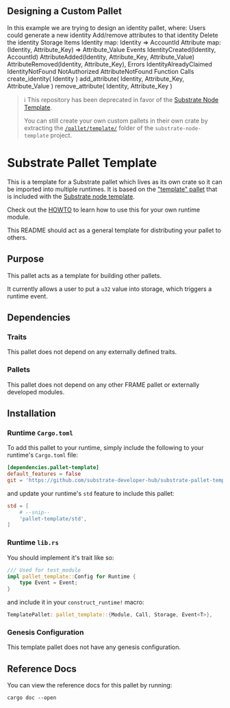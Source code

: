 ## Designing a Custom Pallet

In this example we are trying to design an identity pallet, where:
Users could generate a new identity
Add/remove attributes to that identity
Delete the identity
Storage Items
Identity map: Identity => AccountId
Attribute map: (Identity, Attribute_Key) => Attribute_Value
Events
IdentityCreated(Identity, AccountId)
AttributeAdded(Identity, Attribute_Key, Attribute_Value)
AttributeRemoved(Identity, Attribute_Key),
Errors
IdentityAlreadyClaimed
IdentityNotFound
NotAuthorized
AttributeNotFound
Function Calls
create_identity( Identity )
add_attribute( Identity, Attribute_Key, Attribute_Value )
remove_attribute( Identity, Attribute_Key )



> :information_source: This repository has been deprecated in favor of the [Substrate Node Template](https://github.com/substrate-developer-hub/substrate-node-template).
> 
> You can still create your own custom pallets in their own crate by extracting the [`/pallet/template/`](https://github.com/substrate-developer-hub/substrate-node-template/tree/master/pallets/template) folder of the `substrate-node-template` project.


# Substrate Pallet Template

This is a template for a Substrate pallet which lives as its own crate so it can be imported into multiple runtimes. It is based on the ["template" pallet](https://github.com/paritytech/substrate/tree/master/bin/node-template/pallets/template) that is included with the [Substrate node template](https://github.com/paritytech/substrate/tree/master/bin/node-template).

Check out the [HOWTO](HOWTO.md) to learn how to use this for your own runtime module.

This README should act as a general template for distributing your pallet to others.

## Purpose

This pallet acts as a template for building other pallets.

It currently allows a user to put a `u32` value into storage, which triggers a runtime event.

## Dependencies

### Traits

This pallet does not depend on any externally defined traits.

### Pallets

This pallet does not depend on any other FRAME pallet or externally developed modules.

## Installation

### Runtime `Cargo.toml`

To add this pallet to your runtime, simply include the following to your runtime's `Cargo.toml` file:

```TOML
[dependencies.pallet-template]
default_features = false
git = 'https://github.com/substrate-developer-hub/substrate-pallet-template.git'
```

and update your runtime's `std` feature to include this pallet:

```TOML
std = [
    # --snip--
    'pallet-template/std',
]
```

### Runtime `lib.rs`

You should implement it's trait like so:

```rust
/// Used for test_module
impl pallet_template::Config for Runtime {
	type Event = Event;
}
```

and include it in your `construct_runtime!` macro:

```rust
TemplatePallet: pallet_template::{Module, Call, Storage, Event<T>},
```

### Genesis Configuration

This template pallet does not have any genesis configuration.

## Reference Docs

You can view the reference docs for this pallet by running:

```
cargo doc --open
```
